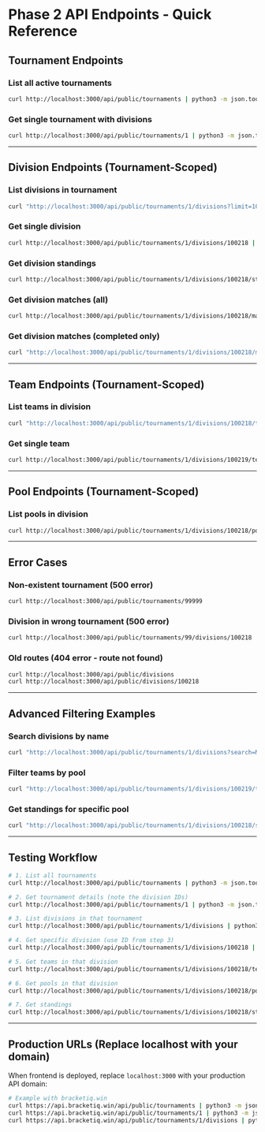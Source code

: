 # Phase 2 API Endpoints - Quick Reference

## Tournament Endpoints

### List all active tournaments
```bash
curl http://localhost:3000/api/public/tournaments | python3 -m json.tool
```

### Get single tournament with divisions
```bash
curl http://localhost:3000/api/public/tournaments/1 | python3 -m json.tool
```

---

## Division Endpoints (Tournament-Scoped)

### List divisions in tournament
```bash
curl "http://localhost:3000/api/public/tournaments/1/divisions?limit=10" | python3 -m json.tool
```

### Get single division
```bash
curl http://localhost:3000/api/public/tournaments/1/divisions/100218 | python3 -m json.tool
```

### Get division standings
```bash
curl http://localhost:3000/api/public/tournaments/1/divisions/100218/standings | python3 -m json.tool
```

### Get division matches (all)
```bash
curl http://localhost:3000/api/public/tournaments/1/divisions/100218/matches | python3 -m json.tool
```

### Get division matches (completed only)
```bash
curl "http://localhost:3000/api/public/tournaments/1/divisions/100218/matches?status=completed" | python3 -m json.tool
```

---

## Team Endpoints (Tournament-Scoped)

### List teams in division
```bash
curl "http://localhost:3000/api/public/tournaments/1/divisions/100218/teams?limit=20" | python3 -m json.tool
```

### Get single team
```bash
curl http://localhost:3000/api/public/tournaments/1/divisions/100219/teams/2067 | python3 -m json.tool
```

---

## Pool Endpoints (Tournament-Scoped)

### List pools in division
```bash
curl http://localhost:3000/api/public/tournaments/1/divisions/100218/pools | python3 -m json.tool
```

---

## Error Cases

### Non-existent tournament (500 error)
```bash
curl http://localhost:3000/api/public/tournaments/99999
```

### Division in wrong tournament (500 error)
```bash
curl http://localhost:3000/api/public/tournaments/99/divisions/100218
```

### Old routes (404 error - route not found)
```bash
curl http://localhost:3000/api/public/divisions
curl http://localhost:3000/api/public/divisions/100218
```

---

## Advanced Filtering Examples

### Search divisions by name
```bash
curl "http://localhost:3000/api/public/tournaments/1/divisions?search=Mens" | python3 -m json.tool
```

### Filter teams by pool
```bash
curl "http://localhost:3000/api/public/tournaments/1/divisions/100219/teams?poolId=747" | python3 -m json.tool
```

### Get standings for specific pool
```bash
curl "http://localhost:3000/api/public/tournaments/1/divisions/100218/standings?poolId=747" | python3 -m json.tool
```

---

## Testing Workflow

```bash
# 1. List all tournaments
curl http://localhost:3000/api/public/tournaments | python3 -m json.tool

# 2. Get tournament details (note the division IDs)
curl http://localhost:3000/api/public/tournaments/1 | python3 -m json.tool

# 3. List divisions in that tournament
curl http://localhost:3000/api/public/tournaments/1/divisions | python3 -m json.tool

# 4. Get specific division (use ID from step 3)
curl http://localhost:3000/api/public/tournaments/1/divisions/100218 | python3 -m json.tool

# 5. Get teams in that division
curl http://localhost:3000/api/public/tournaments/1/divisions/100218/teams | python3 -m json.tool

# 6. Get pools in that division
curl http://localhost:3000/api/public/tournaments/1/divisions/100218/pools | python3 -m json.tool

# 7. Get standings
curl http://localhost:3000/api/public/tournaments/1/divisions/100218/standings | python3 -m json.tool
```

---

## Production URLs (Replace localhost with your domain)

When frontend is deployed, replace `localhost:3000` with your production API domain:

```bash
# Example with bracketiq.win
curl https://api.bracketiq.win/api/public/tournaments | python3 -m json.tool
curl https://api.bracketiq.win/api/public/tournaments/1 | python3 -m json.tool
curl https://api.bracketiq.win/api/public/tournaments/1/divisions | python3 -m json.tool
```

